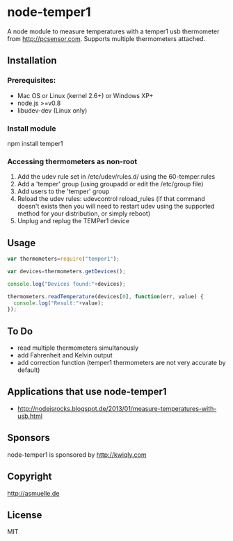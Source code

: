 # node-temper1

A node module to measure temperatures with a temper1 usb thermometer from http://pcsensor.com. Supports multiple thermometers attached.
## Installation
### Prerequisites:

* Mac OS  or Linux (kernel 2.6+) or Windows XP+
* node.js >=v0.8
* libudev-dev (Linux only)


### Install module
npm install temper1

### Accessing thermometers as non-root

1. Add the udev rule set in /etc/udev/rules.d/ using the 60-temper.rules 
2. Add a 'temper' group (using groupadd or edit the /etc/group file)
3. Add users to the 'temper' group
4. Reload the udev rules:
    udevcontrol reload_rules
    (if that command doesn't exists then you will need to restart
     udev using the supported method for your distribution, or
     simply reboot)
5. Unplug and replug the TEMPer1 device

## Usage

```js
var thermometers=require("temper1");

var devices=thermometers.getDevices();

console.log("Devices found:"+devices);

thermometers.readTemperature(devices[0], function(err, value) {
  console.log("Result:"+value);
});
```

## To Do
* read multiple thermometers simultanously
* add Fahrenheit and Kelvin output
* add correction function (temper1 thermometers are not very accurate by default)

## Applications that use node-temper1
* http://nodejsrocks.blogspot.de/2013/01/measure-temperatures-with-usb.html

## Sponsors
node-temper1 is sponsored by http://kwiqly.com

## Copyright
http://asmuelle.de

## License
MIT
